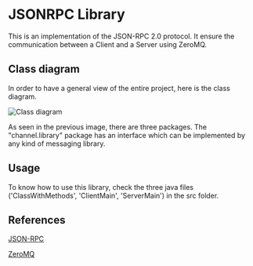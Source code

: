 # JSONRPC Library
This is an implementation of the JSON-RPC 2.0 protocol. It ensure the communication between a Client and a Server using ZeroMQ.

## Class diagram
In order to have a general view of the entire project, here is the class diagram.

![Class diagram](https://github.com/francescoalongi/Library_JSONRPC/blob/master/uml/class_diagram.png)

As seen in the previous image, there are three packages. The "channel.library" package has an interface which can be implemented by any kind of messaging library.

## Usage
To know how to use this library, check the three java files ('ClassWithMethods', 'ClientMain', 'ServerMain') in the src folder.

## References
[JSON-RPC](https://www.jsonrpc.org/)

[ZeroMQ](http://zeromq.org/)
